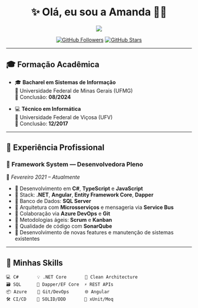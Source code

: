 <h1 align="center">✨ Olá, eu sou a Amanda 👩‍💻</h1>

<p align="center">
  <img src="https://readme-typing-svg.herokuapp.com/?color=F75C7E&lines=Full+Stack+Developer;.NET+%7C+Angular+%7C+SQL+Server;" />
</p>

<p align="center">
  <a href="https://github.com/amandaxm"><img src="https://img.shields.io/github/followers/amandaxm?label=Follow&style=social" alt="GitHub Followers"></a>
  <a href="https://github.com/amandaxm"><img src="https://img.shields.io/github/stars/amandaxm?style=social" alt="GitHub Stars"></a>
</p>

---

## 🎓 Formação Acadêmica

- 🎓 **Bacharel em Sistemas de Informação**  
  🏫 Universidade Federal de Minas Gerais (UFMG)  
  📅 Conclusão: **08/2024**

- 💻 **Técnico em Informática**  
  🏫 Universidade Federal de Viçosa (UFV)  
  📅 Conclusão: **12/2017**

---

## 💼 Experiência Profissional

### 🚧 Framework System — Desenvolvedora Pleno  
📅 _Fevereiro 2021 – Atualmente_

- 🔹 Desenvolvimento em **C#**, **TypeScript** e **JavaScript**  
- 🔹 Stack: **.NET**, **Angular**, **Entity Framework Core**, **Dapper**  
- 🔹 Banco de Dados: **SQL Server**  
- 🔹 Arquitetura com **Microsserviços** e mensageria via **Service Bus**  
- 🔹 Colaboração via **Azure DevOps** e **Git**  
- 🔹 Metodologias ágeis: **Scrum** e **Kanban**  
- 🔹 Qualidade de código com **SonarQube**  
- 🔹 Desenvolvimento de novas features e manutenção de sistemas existentes

---

## 🚀 Minhas Skills

```text
💻 C#       💡 .NET Core       🧠 Clean Architecture
🗃 SQL      🧰 Dapper/EF Core  ⚡ REST APIs
📦 Azure    🔄 Git/DevOps      🌐 Angular
🛠 CI/CD    🎯 SOLID/DDD       🧪 xUnit/Moq
